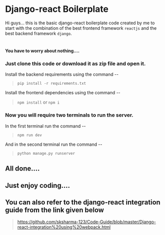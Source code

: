 # Django-react Boilerplate

Hi guys... this is the basic django-react boilerplate code created by me to start with the combination of the best frontend framework `reactjs` and the best backend framework `django`.
#
**You have to worry about nothing....**
### Just clone this code or download it as zip file and open it.
Install the backend requirements using the command --

> ```pip install -r requirements.txt```

Install the frontend dependencies using the command --
 
> ```npm install``` or ```npm i```

### Now you will require two terminals to run the server.
In the first terminal run the command --

> ```npm run dev```

And in the second terminal run the command --

> ```python manage.py runserver```
## All done....
## Just enjoy coding....

## You can also refer to the django-react integration guide from the link given below 
> https://github.com/sksharma-123/Code-Guide/blob/master/Django-react-integration%20using%20webpack.html

